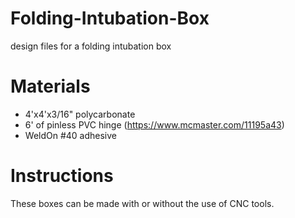 # Folding-Intubation-Box
design files for a folding intubation box

# Materials
- 4'x4'x3/16" polycarbonate
- 6' of pinless PVC hinge (https://www.mcmaster.com/11195a43)
- WeldOn #40 adhesive

# Instructions
These boxes can be made with or without the use of CNC tools.
